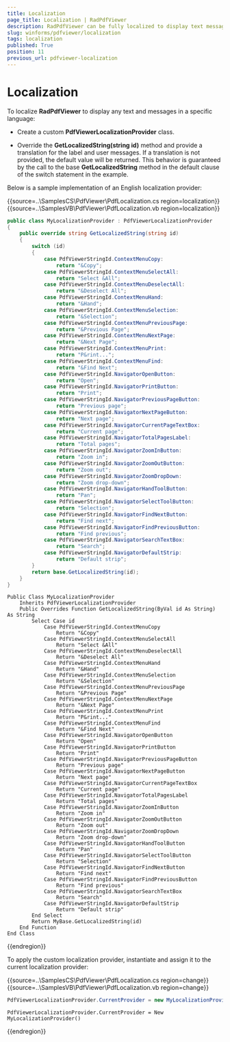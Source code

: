 ```yaml
---
title: Localization
page_title: Localization | RadPdfViewer
description: RadPdfViewer can be fully localized to display text messages in a specific language.
slug: winforms/pdfviewer/localization
tags: localization
published: True
position: 11
previous_url: pdfviewer-localization
---
```


# Localization

To localize __RadPdfViewer__ to display any text and messages in a specific language:

* Create a custom __PdfViewerLocalizationProvider__ class.

* Override the __GetLocalizedString(string id)__ method and provide a translation for the label and user messages. If a translation is not provided, the default value will be returned. This behavior is guaranteed by the call to the base __GetLocalizedString__ method in the default clause of the switch statement in the example.

Below is a sample implementation of an English localization provider:

{{source=..\SamplesCS\PdfViewer\PdfLocalization.cs region=localization}} 
{{source=..\SamplesVB\PdfViewer\PdfLocalization.vb region=localization}} 

````C#
public class MyLocalizationProvider : PdfViewerLocalizationProvider
{
    public override string GetLocalizedString(string id)
    {
        switch (id)
        {
            case PdfViewerStringId.ContextMenuCopy:
                return "&Copy";
            case PdfViewerStringId.ContextMenuSelectAll:
                return "Select &All";
            case PdfViewerStringId.ContextMenuDeselectAll:
                return "&Deselect All";
            case PdfViewerStringId.ContextMenuHand:
                return "&Hand";
            case PdfViewerStringId.ContextMenuSelection:
                return "&Selection";
            case PdfViewerStringId.ContextMenuPreviousPage:
                return "&Previous Page";
            case PdfViewerStringId.ContextMenuNextPage:
                return "&Next Page";
            case PdfViewerStringId.ContextMenuPrint:
                return "P&rint...";
            case PdfViewerStringId.ContextMenuFind:
                return "&Find Next";
            case PdfViewerStringId.NavigatorOpenButton:
                return "Open";
            case PdfViewerStringId.NavigatorPrintButton:
                return "Print";
            case PdfViewerStringId.NavigatorPreviousPageButton:
                return "Previous page";
            case PdfViewerStringId.NavigatorNextPageButton:
                return "Next page";
            case PdfViewerStringId.NavigatorCurrentPageTextBox:
                return "Current page";
            case PdfViewerStringId.NavigatorTotalPagesLabel:
                return "Total pages";
            case PdfViewerStringId.NavigatorZoomInButton:
                return "Zoom in";
            case PdfViewerStringId.NavigatorZoomOutButton:
                return "Zoom out";
            case PdfViewerStringId.NavigatorZoomDropDown:
                return "Zoom drop-down";
            case PdfViewerStringId.NavigatorHandToolButton:
                return "Pan";
            case PdfViewerStringId.NavigatorSelectToolButton:
                return "Selection";
            case PdfViewerStringId.NavigatorFindNextButton:
                return "Find next";
            case PdfViewerStringId.NavigatorFindPreviousButton:
                return "Find previous";
            case PdfViewerStringId.NavigatorSearchTextBox:
                return "Search";
            case PdfViewerStringId.NavigatorDefaultStrip:
                return "Default strip";
        }
        return base.GetLocalizedString(id);
    }
}

````
````VB.NET
Public Class MyLocalizationProvider
    Inherits PdfViewerLocalizationProvider
    Public Overrides Function GetLocalizedString(ByVal id As String) As String
        Select Case id
            Case PdfViewerStringId.ContextMenuCopy
                Return "&Copy"
            Case PdfViewerStringId.ContextMenuSelectAll
                Return "Select &All"
            Case PdfViewerStringId.ContextMenuDeselectAll
                Return "&Deselect All"
            Case PdfViewerStringId.ContextMenuHand
                Return "&Hand"
            Case PdfViewerStringId.ContextMenuSelection
                Return "&Selection"
            Case PdfViewerStringId.ContextMenuPreviousPage
                Return "&Previous Page"
            Case PdfViewerStringId.ContextMenuNextPage
                Return "&Next Page"
            Case PdfViewerStringId.ContextMenuPrint
                Return "P&rint..."
            Case PdfViewerStringId.ContextMenuFind
                Return "&Find Next"
            Case PdfViewerStringId.NavigatorOpenButton
                Return "Open"
            Case PdfViewerStringId.NavigatorPrintButton
                Return "Print"
            Case PdfViewerStringId.NavigatorPreviousPageButton
                Return "Previous page"
            Case PdfViewerStringId.NavigatorNextPageButton
                Return "Next page"
            Case PdfViewerStringId.NavigatorCurrentPageTextBox
                Return "Current page"
            Case PdfViewerStringId.NavigatorTotalPagesLabel
                Return "Total pages"
            Case PdfViewerStringId.NavigatorZoomInButton
                Return "Zoom in"
            Case PdfViewerStringId.NavigatorZoomOutButton
                Return "Zoom out"
            Case PdfViewerStringId.NavigatorZoomDropDown
                Return "Zoom drop-down"
            Case PdfViewerStringId.NavigatorHandToolButton
                Return "Pan"
            Case PdfViewerStringId.NavigatorSelectToolButton
                Return "Selection"
            Case PdfViewerStringId.NavigatorFindNextButton
                Return "Find next"
            Case PdfViewerStringId.NavigatorFindPreviousButton
                Return "Find previous"
            Case PdfViewerStringId.NavigatorSearchTextBox
                Return "Search"
            Case PdfViewerStringId.NavigatorDefaultStrip
                Return "Default strip"
        End Select
        Return MyBase.GetLocalizedString(id)
    End Function
End Class

````

{{endregion}}

To apply the custom localization provider, instantiate and assign it to the current localization provider:

{{source=..\SamplesCS\PdfViewer\PdfLocalization.cs region=change}} 
{{source=..\SamplesVB\PdfViewer\PdfLocalization.vb region=change}} 

````C#
PdfViewerLocalizationProvider.CurrentProvider = new MyLocalizationProvider();

````
````VB.NET
PdfViewerLocalizationProvider.CurrentProvider = New MyLocalizationProvider()

````

{{endregion}}